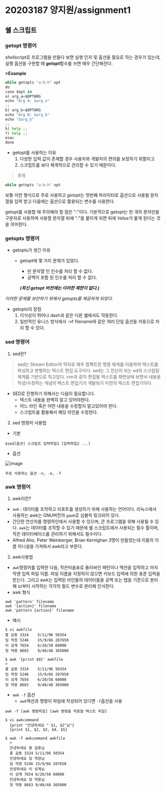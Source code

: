 # 20203187 양지원/assignment1

## 쉘 스크립트
### getopt 명령어

*shellscript*로 프로그램을 만들다 보면 실행 인자 및 옵션을 필요로 하는 경우가 있는데, 실행 옵션을 구현할 때 ***getopt***함수를 쓰면 매우 간단해진다.

**>Example**

```python
while getopts "a:b:h" opt
do
case $opt in
a) arg_a=$OPTARG
echo "Arg A: $arg_a"
;;
b) arg_b=$OPTARG
echo "Arg B: $arg_b"
echo "$arg_b"
;;
h) help ;;
?) help ;;
esac
done
```

* getopt를 사용하는 이유
  1)  다양한 입력 값이 존재할 경우 사용자와 개발자의 편의를 보장하기 위함이고
  2)  스크립트를 보다 체계적으로 관리할 수 있기 때문이다.

> 주의
```python
while getopts "a:b:h" opt
```
보통 이런 형식으로 주로 사용하고 *getopt*는 첫번째 파라미터로 옵션으로 사용될 문자열을 입력 받고 다음에는 옵션으로 활용되는 변수를 사용한다.

getopt를 사용할 때 주의해야 할 점은 ":"이다. 기본적으로 getopt는 한 개의 문자만을 구분자로 사용하며 사용할 문자열 뒤에 ":"을 붙이게 되면 뒤에 *Value*가 붙게 된다는 것을 의미한다.

### getopts 명령어
* getopts가 생긴 이유
  * getopt에 몇 가지 문제가 있었다.
    * 빈 문자열 인 인수를 처리 할 수 없다.
    * 공백이 포함 된 인수를 처리 할 수 없다.

    ***(최신 getopt 버전에는 이러한 제한이 없다.)***

*이러한 문제를 보안하기 위해서 getopts를 제공하게 되었다.*

* getopts의 장점
  1) 이식성이 뛰어나 dash과 같은 다른 쉘에서도 작동한다.
  2) 일반적인 유니스 방식에서 -vf filename와 같은 여러 단일 옵션을 자동으로 처리 할 수 있다.

### sed 명령어
1) sed란?

  > sed는 Stream Editor의 약자로 매우 컴팩트한 명령 체계를 이용하여
텍스트를 파싱하고 변형하는 텍스트 편집 도구이다.
sed는 그 전신이 되는 ed의 스크립팅 체계를 기반으로 하고있다.
vim과 같이 편집될 텍스트를 화면상에 보면서 내용을 작성/수정하는 개념의 텍스트 편집기가 개발되기 이전의 텍스트 편집기이다.

* SED로 진행하기 위해서는 다음이 필요합니다.
  * 텍스트 내용을 완벽히 알고 있어야한다.
  * 어느 라인 혹은 어떤 내용을 수정할지 알고있어야 한다.
  * 스크립트를 활용해서 해당 라인을 수정한다.


2) sed 명령어 사용법

  * 기본

  ```
  $sed[옵션] 스크립트 입력파일1 [입력파일2 ...]
  ```

  * 옵션

![image](https://user-images.githubusercontent.com/66530743/142617706-1fa31b1e-5bf4-47d8-8908-239c44fbba82.png)

   ```
  주로 사용하는 옵션 -n, -e, -f
  ```


### awk 명령어
1) awk이란?
  * ``` awk ``` : 데이터를 조작하고 리포트를 생성하기 위해 사용하는 언어이다. 리눅스에서 사용하는 awk는 GNU버전의 ```gawk```로 심볼릭 링크되어 있다.
  * 간단한 연산자를 명령하인에서 사용할 수 있으며, 큰 프로그램을 위해 사용될 수 있다. ```awk```는 데이터를 조작할 수 있기 때문에 쉘 스크립트에서 사용되는 필수 툴이며, 작은 데이터베이스를 관리하기 위해서도 필수이다.
  * Alfred Aho, Peter Weinberger, Brian Kernighan 3명이 만들었는데 이들의 이름 이니셜을 가져와서 awk라고 부른다.

2) awk사용법
* ```awk```명령어를 입력한 다음, 작은따옴표로 둘러싸인 패턴이나 액션을 입력하고 마지막엔 입력 파일 이름. 파일 이름을 지정하지 않으면 키보드 입력에 의한 표준 입력을 받는다. 그리고 awk는 입력된 라인들의 데이터들을 공백 또는 탭을 기준으로 분리해 ```$2```부터 시작하는 각각의 필드 변수로 분리해 인식한다.
* awk 형식
```
awk 'pattern' filename
awk '{action}' filename
awk 'pattern {action}' filename
```

* 예시
```
$ vi awkfile  
홍 길동 3324    5/11/96 50354  
임 꺽정 5246    15/9/66 287650  
이 성계 7654    6/20/58 60000  
정 약용 8683    9/40/48 365000 
```
```
$ awk '{print $0}' awkfile
>
홍 길동 3324    5/11/96 50354  
임 꺽정 5246    15/9/66 287650  
이 성계 7654    6/20/58 60000  
정 약용 8683    9/40/48 365000
```
* ```awk -f``` 옵션
  * ```awk```액션과 명령이 파일에 작성되어 있다면 ```-f```옵션을 사용
```
awk -f [awk 명령파일] [awk 명령을 적용할 텍스트 파일]
```
```
$ vi awkcommand 
  {print "안녕하세요 " $1, $2"님"}
  {print $1, $2, $3, $4, $5}
```
```
$ awk -f awkcommand awkfile
  > 
  안녕하세요 홍 길동님
  홍 길동 3324 5/11/96 50354
  안녕하세요 임 꺽정님
  임 꺽정 5246 15/9/66 287650
  안녕하세요 이 성계님
  이 성계 7654 6/20/58 60000
  안녕하세요 정 약용님
  정 약용 8683 9/40/48 365000
```
